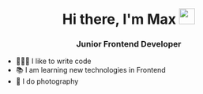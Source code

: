 <h1 align="center">Hi there, I'm Max 
<img src="https://github.com/blackcater/blackcater/raw/main/images/Hi.gif" height="32"/></h1>
<h3 align="center">Junior Frontend Developer</h3>

- 👨🏻‍💻 I like to write code
- 📚 I am learning new technologies in Frontend
- 📸 I do photography
